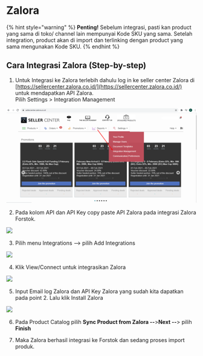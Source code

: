 # Zalora

{% hint style="warning" %}
**Penting!**  Sebelum integrasi, pasti kan product yang sama di toko/ channel lain mempunyai Kode SKU yang sama. Setelah integration, product akan di import dan terlinking dengan product yang sama mengunakan Kode SKU.
{% endhint %}

## Cara Integrasi Zalora \(Step-by-step\)

1. Untuk Integrasi ke Zalora terlebih dahulu log in ke seller center Zalora di [https://sellercenter.zalora.co.id/](https://sellercenter.zalora.co.id/) untuk mendapatkan API Zalora.  
Pilih Settings &gt; Integration Management

![](../../.gitbook/assets/image%20%28204%29.png)

2. Pada kolom API dan API Key copy paste API Zalora pada integrasi Zalora Forstok.

![](https://s3.amazonaws.com/cdn.freshdesk.com/data/helpdesk/attachments/production/48083377573/original/obOk93Wne9EGacURGzoXJck-DfSGO6KsqA.png?1611654341)

3. Pilih menu Integrations --&gt; pilih Add Integrations

![](https://s3.amazonaws.com/cdn.freshdesk.com/data/helpdesk/attachments/production/48062574882/original/BdIDq-WRz6e8oEZ9NQnU1Uj6VFDxR3Meuw.png?1601815709)

4. Klik View/Connect untuk integrasikan Zalora

![](https://s3.amazonaws.com/cdn.freshdesk.com/data/helpdesk/attachments/production/48064002742/original/GLjyBNBUDWljjGbHVEwCWzmNmbbKPtaFXg.png?1602444620)

5. Input Email log Zalora dan API Key Zalora yang sudah kita dapatkan pada point 2. Lalu klik Install Zalora

![](https://s3.amazonaws.com/cdn.freshdesk.com/data/helpdesk/attachments/production/48083378641/original/5cjmEKMS4fUzFy1kmzwReahG5x5SC3yZrg.png?1611654590)

6. Pada Product Catalog pilih **Sync Product from Zalora --**&gt;**Next --**&gt; pilih **Finish**

7. Maka Zalora berhasil integrasi ke Forstok dan sedang proses import produk. 

